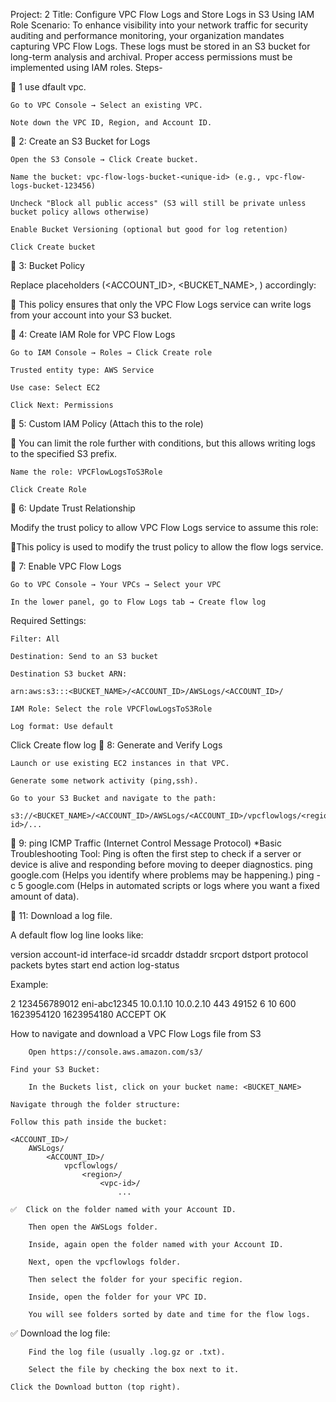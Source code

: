Project: 2
Title: Configure VPC Flow Logs and Store Logs in S3 Using IAM Role
Scenario:
To enhance visibility into your network traffic for security auditing and performance monitoring, your organization mandates capturing VPC Flow Logs. These logs must be stored in an S3 bucket for long-term analysis and archival. Proper access permissions must be implemented using IAM roles.
Steps-

🔧  1 use dfault vpc.

    Go to VPC Console → Select an existing VPC.

    Note down the VPC ID, Region, and Account ID.

🔧 2: Create an S3 Bucket for Logs
   
    Open the S3 Console → Click Create bucket.

    Name the bucket: vpc-flow-logs-bucket-<unique-id> (e.g., vpc-flow-logs-bucket-123456)

    Uncheck "Block all public access" (S3 will still be private unless bucket policy allows otherwise)

    Enable Bucket Versioning (optional but good for log retention)

    Click Create bucket

🔧  3: Bucket Policy 

Replace placeholders (<ACCOUNT_ID>, <BUCKET_NAME>, <REGION>) accordingly:

📌 This policy ensures that only the VPC Flow Logs service can write logs from your account into your S3 bucket.

🔧 4: Create IAM Role for VPC Flow Logs

    Go to IAM Console → Roles → Click Create role

    Trusted entity type: AWS Service

    Use case: Select EC2 

    Click Next: Permissions

🔧  5: Custom IAM Policy (Attach this to the role)

📌 You can limit the role further with conditions, but this allows writing logs to the specified S3 prefix.

    Name the role: VPCFlowLogsToS3Role

    Click Create Role

🔧  6: Update Trust Relationship

Modify the trust policy to allow VPC Flow Logs service to assume this role:

📌This policy is used to modify the trust policy to allow the flow logs service.

🔧 7: Enable VPC Flow Logs

    Go to VPC Console → Your VPCs → Select your VPC

    In the lower panel, go to Flow Logs tab → Create flow log

Required Settings:

    Filter: All 

    Destination: Send to an S3 bucket

    Destination S3 bucket ARN:

    arn:aws:s3:::<BUCKET_NAME>/<ACCOUNT_ID>/AWSLogs/<ACCOUNT_ID>/

    IAM Role: Select the role VPCFlowLogsToS3Role

    Log format: Use default 

Click Create flow log
🔧  8: Generate and Verify Logs

    Launch or use existing EC2 instances in that VPC.

    Generate some network activity (ping,ssh).

    Go to your S3 Bucket and navigate to the path:

    s3://<BUCKET_NAME>/<ACCOUNT_ID>/AWSLogs/<ACCOUNT_ID>/vpcflowlogs/<region>/<vpc-id>/...


🔧 9: ping ICMP Traffic (Internet Control Message Protocol)
    *Basic Troubleshooting Tool:
     Ping is often the first step to check if a server or device is alive and responding before moving to deeper diagnostics.
     ping google.com (Helps you identify where problems may be happening.)
     ping -c 5 google.com (Helps in automated scripts or logs where you want a fixed amount of data).


🔧 11: Download a log file.

A default flow log line looks like:

version account-id interface-id srcaddr dstaddr srcport dstport protocol packets bytes start end action log-status

Example:

2 123456789012 eni-abc12345 10.0.1.10 10.0.2.10 443 49152 6 10 600 1623954120 1623954180 ACCEPT OK

   How to navigate and download a VPC Flow Logs file from S3

        Open https://console.aws.amazon.com/s3/

    Find your S3 Bucket:

        In the Buckets list, click on your bucket name: <BUCKET_NAME>

    Navigate through the folder structure:

    Follow this path inside the bucket:

    <ACCOUNT_ID>/
        AWSLogs/
            <ACCOUNT_ID>/
                vpcflowlogs/
                    <region>/
                        <vpc-id>/
                            ...

    ✅  Click on the folder named with your Account ID.

        Then open the AWSLogs folder.

        Inside, again open the folder named with your Account ID.

        Next, open the vpcflowlogs folder.

        Then select the folder for your specific region.

        Inside, open the folder for your VPC ID.

        You will see folders sorted by date and time for the flow logs.

   ✅  Download the log file:

        Find the log file (usually .log.gz or .txt).

        Select the file by checking the box next to it.

    Click the Download button (top right).




